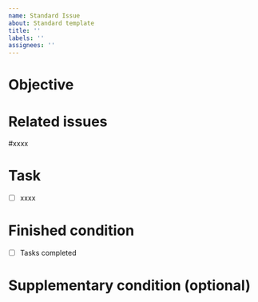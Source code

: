 ```yaml
---
name: Standard Issue
about: Standard template
title: ''
labels: ''
assignees: ''
---
```


# Objective


# Related issues
#xxxx


# Task
- [ ] xxxx

# Finished condition
- [ ] Tasks completed

# Supplementary condition (optional)
